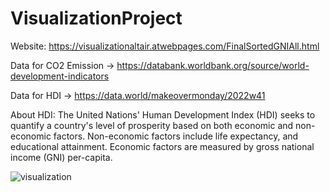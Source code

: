 # VisualizationProject
Website: https://visualizationaltair.atwebpages.com/FinalSortedGNIAll.html

Data for CO2 Emission -> https://databank.worldbank.org/source/world-development-indicators

Data for HDI -> https://data.world/makeovermonday/2022w41

About HDI:
The United Nations' Human Development Index (HDI) seeks to quantify a country's level of prosperity based on both economic and non-economic factors. 
Non-economic factors include life expectancy, and educational attainment. Economic factors are measured by gross national income (GNI) per-capita.

![visualization](https://user-images.githubusercontent.com/70742141/199972855-ebcaf8a3-10f3-4d56-973b-12b47dccfc9c.png)

